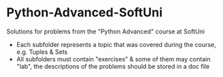 # Python-Advanced-SoftUni
Solutions for problems from the "Python Advanced" course at SoftUni
- Each subfolder represents a topic that was covered during the course, e.g. Tuples & Sets
- All subfolders must contain "exercises" & some of them may contain "lab",
the descriptions of the problems should be stored in a doc file
